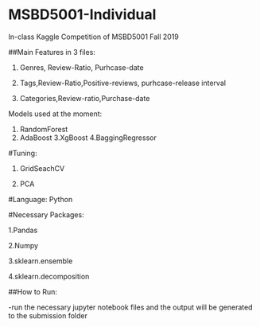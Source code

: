 # MSBD5001-Individual
In-class Kaggle Competition of MSBD5001 Fall 2019

##Main Features in 3 files:

1. Genres, Review-Ratio, Purhcase-date

2. Tags,Review-Ratio,Positive-reviews, purhcase-release interval

3. Categories,Review-ratio,Purchase-date

Models used at the moment:
1. RandomForest
2. AdaBoost
3.XgBoost
4.BaggingRegressor

#Tuning:

1. GridSeachCV

2. PCA

#Language:
 Python

#Necessary Packages:

1.Pandas

2.Numpy

3.sklearn.ensemble

4.sklearn.decomposition


##How to Run:

-run the necessary jupyter notebook files and the output will be generated to the submission folder
